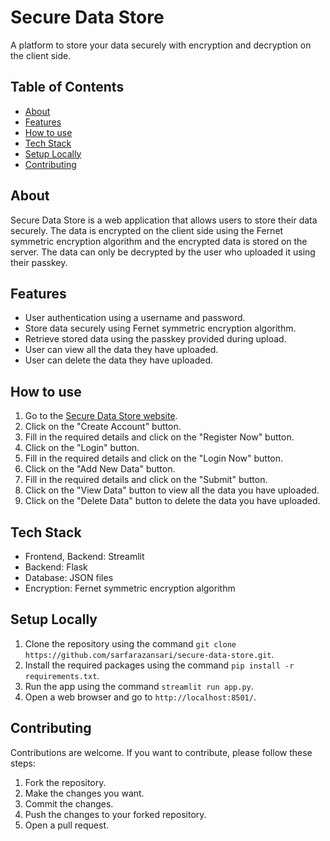 # Secure Data Store
A platform to store your data securely with encryption and decryption on the client side.

## Table of Contents
* [About](#about)
* [Features](#features)
* [How to use](#how-to-use)
* [Tech Stack](#tech-stack)
* [Setup Locally](#setup-locally)
* [Contributing](#contributing)

## About
Secure Data Store is a web application that allows users to store their data securely. The data is encrypted on the client side using the Fernet symmetric encryption algorithm and the encrypted data is stored on the server. The data can only be decrypted by the user who uploaded it using their passkey.

## Features
*   User authentication using a username and password.
*   Store data securely using Fernet symmetric encryption algorithm.
*   Retrieve stored data using the passkey provided during upload.
*   User can view all the data they have uploaded.
*   User can delete the data they have uploaded.

## How to use
1.  Go to the [Secure Data Store website](https://secure-data-tool.streamlit.app/).
2.  Click on the "Create Account" button.
3.  Fill in the required details and click on the "Register Now" button.
4.  Click on the "Login" button.
5.  Fill in the required details and click on the "Login Now" button.
6.  Click on the "Add New Data" button.
7.  Fill in the required details and click on the "Submit" button.
8.  Click on the "View Data" button to view all the data you have uploaded.
9.  Click on the "Delete Data" button to delete the data you have uploaded.

## Tech Stack
*   Frontend, Backend: Streamlit
*   Backend: Flask
*   Database: JSON files
*   Encryption: Fernet symmetric encryption algorithm

## Setup Locally
1.  Clone the repository using the command `git clone https://github.com/sarfarazansari/secure-data-store.git`.
2.  Install the required packages using the command `pip install -r requirements.txt`.
3.  Run the app using the command `streamlit run app.py`.
4.  Open a web browser and go to `http://localhost:8501/`.

## Contributing
Contributions are welcome. If you want to contribute, please follow these steps:
1.  Fork the repository.
2.  Make the changes you want.
3.  Commit the changes.
4.  Push the changes to your forked repository.
5.  Open a pull request.

